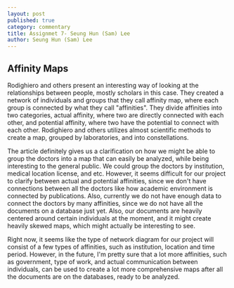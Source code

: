 ```yaml
---
layout: post
published: true
category: commentary
title: Assignmet 7- Seung Hun (Sam) Lee
author: Seung Hun (Sam) Lee
---
```

## Affinity Maps

Rodighiero and others present an interesting way of looking at the relationships between people, mostly scholars in this case. They created a network of individuals and groups that they call affinity map, where each group is connected by what they call "affinities". They divide affinities into two categories, actual affinity, where two are directly connected with each other, and potential affinity, where two have the potential to connect with each other. Rodighiero and others utilizes almost scientific methods to create a map, grouped by laboratories, and into constellations.

The article definitely gives us a clarification on how we might be able to group the doctors into a map that can easily be analyzed, while being interesting to the general public. We could group the doctors by institution, medical location license, and etc. However, it seems difficult for our project to clarify between actual and potential affinities, since we don't have connections between all the doctors like how academic environment is connected by publications. Also, currently we do not have enough data to connect the doctors by many affinities, since we do not have all the documents on a database just yet. Also, our documents are heavily centered around certain individuals at the moment, and it might create heavily skewed maps, which might actually be interesting to see. 

Right now, it seems like the type of network diagram for our project will consist of a few types of affinities, such as institution, location and time period. However, in the future, I'm pretty sure that a lot more affinities, such as government, type of work, and actual communication between individuals, can be used to create a lot more comprehensive maps after all the documents are on the databases, ready to be analyzed.

